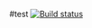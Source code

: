 #test
[![Build status](https://ci.appveyor.com/api/projects/status/qsglto7pmr7lcjo6?svg=true)](https://ci.appveyor.com/project/Landyshlana/ajs-asyngawait)